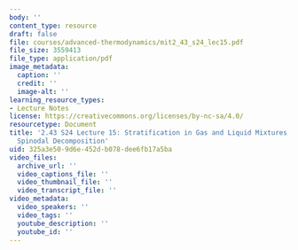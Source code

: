 ```yaml
---
body: ''
content_type: resource
draft: false
file: courses/advanced-thermodynamics/mit2_43_s24_lec15.pdf
file_size: 3559413
file_type: application/pdf
image_metadata:
  caption: ''
  credit: ''
  image-alt: ''
learning_resource_types:
- Lecture Notes
license: https://creativecommons.org/licenses/by-nc-sa/4.0/
resourcetype: Document
title: '2.43 S24 Lecture 15: Stratification in Gas and Liquid Mixtures; Liquid-Vapor
  Spinodal Decomposition'
uid: 325a3e50-9d6e-452d-b078-dee6fb17a5ba
video_files:
  archive_url: ''
  video_captions_file: ''
  video_thumbnail_file: ''
  video_transcript_file: ''
video_metadata:
  video_speakers: ''
  video_tags: ''
  youtube_description: ''
  youtube_id: ''
---
```

